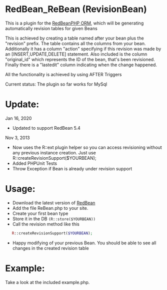 RedBean_ReBean (RevisionBean)
=======================

This is a plugin for the [RedBeanPHP ORM](http://www.redbeanphp.com/), which
will be generating automatically revision tables for given Beans

This is achieved by creating a table named after your bean plus the "revision" prefix.
The table contains all the columns from your bean. Additionally it has a column "action" specifying
if this revision was made by an [INSERT,UPDATE,DELETE] statement.
Also included is the column "original_id" which represents the ID of the bean, that's been
revisioned. Finally there is a "lastedit" column indicating when the change happened.

All the functionality is achieved by using AFTER Triggers

Current status:
The plugin so far works for MySql

Update:
=======================
Jan 16, 2020
- Updated to support RedBean 5.4

Nov 3, 2013
- Now uses the R::ext plugin helper so you can access revisioning without any previous
  instance creation. Just use R::createRevisionSupport($YOURBEAN);
- Added PHPUnit Tests
- Throw Exception if Bean is already under revision support


Usage:
=======================

- Download the latest version of [RedBean](https://redbeanphp.com/download)
- Add the file ReBean.php to your site.
- Create your first bean type
- Store it in the DB `(R::store($YOURBEAN))`
- Call the revision method like this

```php
   R::createRevisionSupport($YOURBEAN);
```
- Happy modifying of your previous Bean. You should be able to see all changes
  in the created revision table

Example:
=======================

Take a look at the included example.php.
